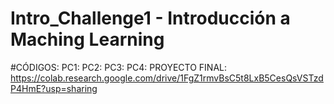 # Intro_Challenge1 - Introducción a Maching Learning


#CÓDIGOS:
PC1:
PC2:
PC3:
PC4:
PROYECTO FINAL: https://colab.research.google.com/drive/1FgZ1rmvBsC5t8LxB5CesQsVSTzdP4HmE?usp=sharing
